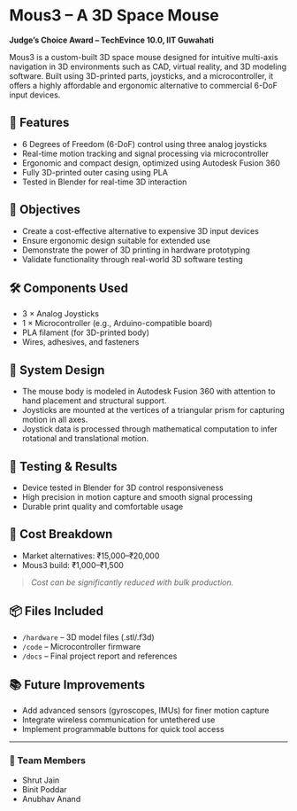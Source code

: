 # Mous3 – A 3D Space Mouse

**Judge’s Choice Award – TechEvince 10.0, IIT Guwahati**

Mous3 is a custom-built 3D space mouse designed for intuitive multi-axis navigation in 3D environments such as CAD, virtual reality, and 3D modeling software. Built using 3D-printed parts, joysticks, and a microcontroller, it offers a highly affordable and ergonomic alternative to commercial 6-DoF input devices.

## 🚀 Features

- 6 Degrees of Freedom (6-DoF) control using three analog joysticks
- Real-time motion tracking and signal processing via microcontroller
- Ergonomic and compact design, optimized using Autodesk Fusion 360
- Fully 3D-printed outer casing using PLA
- Tested in Blender for real-time 3D interaction

## 🎯 Objectives

- Create a cost-effective alternative to expensive 3D input devices
- Ensure ergonomic design suitable for extended use
- Demonstrate the power of 3D printing in hardware prototyping
- Validate functionality through real-world 3D software testing

## 🛠️ Components Used

- 3 × Analog Joysticks
- 1 × Microcontroller (e.g., Arduino-compatible board)
- PLA filament (for 3D-printed body)
- Wires, adhesives, and fasteners

## 🧩 System Design

- The mouse body is modeled in Autodesk Fusion 360 with attention to hand placement and structural support.
- Joysticks are mounted at the vertices of a triangular prism for capturing motion in all axes.
- Joystick data is processed through mathematical computation to infer rotational and translational motion.

## 🧪 Testing & Results

- Device tested in Blender for 3D control responsiveness
- High precision in motion capture and smooth signal processing
- Durable print quality and comfortable usage

## 💸 Cost Breakdown

- Market alternatives: ₹15,000–₹20,000  
- Mous3 build: ₹1,000–₹1,500  
> *Cost can be significantly reduced with bulk production.*

## 📦 Files Included

- `/hardware` – 3D model files (.stl/.f3d)
- `/code` – Microcontroller firmware
- `/docs` – Final project report and references

## 📚 Future Improvements

- Add advanced sensors (gyroscopes, IMUs) for finer motion capture
- Integrate wireless communication for untethered use
- Implement programmable buttons for quick tool access

---

### 👥 Team Members

- Shrut Jain  
- Binit Poddar  
- Anubhav Anand
